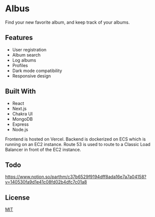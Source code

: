 # Albus

Find your new favorite album, and keep track of your albums.

## Features
- User registration
- Album search
- Log albums
- Profiles
- Dark mode compatibility
- Responsive design


## Built With
- React
- Next.js
- Chakra UI
- MongoDB
- Express
- Node.js

Frontend is hosted on Vercel. Backend is dockerized on ECS which is running on an EC2 instance. Route 53 is used to route to a Classic Load Balancer in front of the EC2 instance.


## Todo

https://www.notion.so/parthm/c37b6529f9194dff8ada16e7a7a04158?v=140530fa9d1e41c08fd02b4dfc7c01a8



## License
[MIT](https://github.com/ParthMmm/albus/blob/main/LICENSE)

